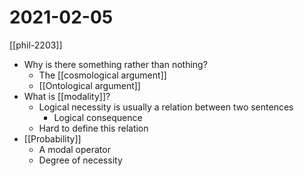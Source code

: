 # 2021-02-05

[[phil-2203]]

- Why is there something rather than nothing?
  - The [[cosmological argument]]
  - [[Ontological argument]]
- What is [[modality]]?
  - Logical necessity is usually a relation between two sentences
    - Logical consequence
  - Hard to define this relation
- [[Probability]]
  - A modal operator
  - Degree of necessity

